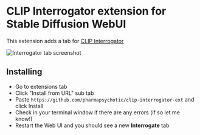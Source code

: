 # CLIP Interrogator extension for Stable Diffusion WebUI

This extension adds a tab for [CLIP Interrogator](https://github.com/pharmapsychotic/clip-interrogator)



![Interrogator tab screenshot](https://github.com/pharmapsychotic/clip-interrogator-ext/raw/main/images/prompt_tab.png)


## Installing

* Go to extensions tab
* Click "Install from URL" sub tab
* Paste `https://github.com/pharmapsychotic/clip-interrogator-ext` and click Install
* Check in your terminal window if there are any errors (if so let me know!)
* Restart the Web UI and you should see a new **Interrogate** tab
